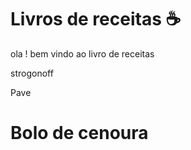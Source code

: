 # Livros de receitas :coffee:

ola ! bem vindo ao livro de receitas

strogonoff

Pave

# Bolo de cenoura



